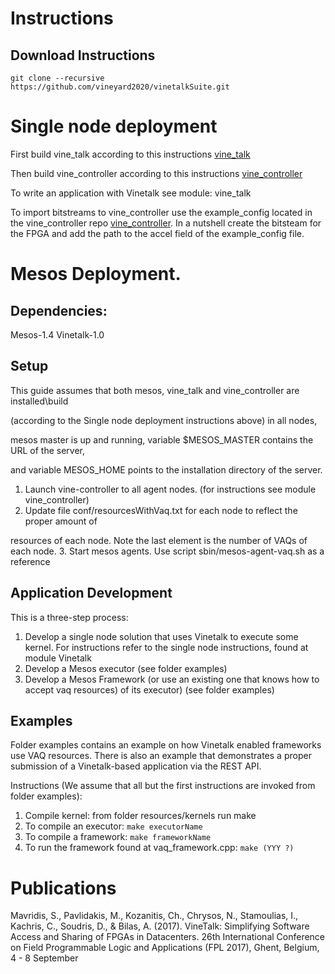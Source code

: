 # Instructions

## Download Instructions
`git clone --recursive https://github.com/vineyard2020/vinetalkSuite.git`

# Single node deployment
First build vine\_talk according to this instructions [vine\_talk](./vine\_talk/README.md)

Then build vine\_controller according to this instructions [vine\_controller](./vine\_controller/README.md)

To write an application with Vinetalk see module: vine\_talk

To import bitstreams to vine_controller use the example_config located in the vine_controller repo  [vine\_controller](./vine\_controller/example_config). In a nutshell create the bitsteam for the FPGA and add the path to the accel field
of the example_config file.
# Mesos Deployment.

## Dependencies:
Mesos-1.4
Vinetalk-1.0

## Setup
This guide assumes that both mesos, vine\_talk and vine\_controller are installed\build 

(according to the Single node deployment instructions above) in all nodes, 

mesos master is up and running, variable $MESOS\_MASTER contains the URL of the server,

and variable MESOS\_HOME points to the installation directory of the server.

1. Launch vine-controller to all agent nodes. (for instructions see
module vine\_controller)
2. Update file conf/resourcesWithVaq.txt for each node to reflect the proper amount of 

resources of each node. Note the last element is the number of VAQs of each
node. 
3. Start mesos agents. Use script sbin/mesos-agent-vaq.sh as a reference

## Application Development
This is a three-step process:
1. Develop a single node solution that uses Vinetalk to execute some
kernel. For instructions refer to the single node instructions, found at
module Vinetalk 
2. Develop a Mesos executor (see folder examples)
3. Develop a Mesos Framework (or use an existing one that knows how to
accept vaq resources) of its executor) (see folder examples)

## Examples
Folder examples contains an example on how Vinetalk enabled frameworks use
VAQ resources. There is also an example that demonstrates a proper submission of 
a Vinetalk-based application via the REST API.

Instructions (We assume that all but the first instructions are invoked from folder examples):

1. Compile kernel: from folder resources/kernels run make 
2. To compile an executor: `make executorName`
3. To compile a framework: `make frameworkName`
4. To run the framework found at vaq\_framework.cpp: `make (YYY ?)`

# Publications

Mavridis, S., Pavlidakis, M., Kozanitis, Ch., Chrysos, N., Stamoulias, I., Kachris, C., Soudris, D., & Bilas, A. (2017). VineTalk: Simplifying Software Access and Sharing of FPGAs in Datacenters. 26th International Conference on Field Programmable Logic and Applications (FPL 2017), Ghent, Belgium, 4 - 8 September


